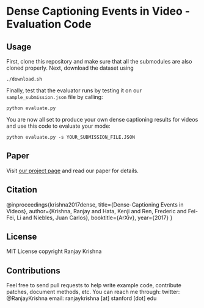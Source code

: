 # Dense Captioning Events in Video - Evaluation Code

## Usage
First, clone this repository and make sure that all the submodules are also cloned properly. Next, download the dataset using
```
./download.sh
```

Finally, test that the evaluator runs by testing it on our ```sample_submission.json``` file by calling:
```
python evaluate.py
```

You are now all set to produce your own dense captioning results for videos and use this code to evaluate your mode:
```
python evaluate.py -s YOUR_SUBMISSION_FILE.JSON
```

## Paper
Visit [our project page](http://cs.stanford.edu/people/ranjaykrishna/densevid) and read our paper for details.

## Citation
@inproceedings{krishna2017dense,
    title={Dense-Captioning Events in Videos},
    author={Krishna, Ranjay and Hata, Kenji and Ren, Frederic and Fei-Fei, Li and Niebles, Juan Carlos},
    booktitle={ArXiv},
    year={2017}
}

## License

MIT License copyright Ranjay Krishna

## Contributions
Feel free to send pull requests to help write example code, contribute patches, document methods, etc. You can reach me through:
twitter: @RanjayKrishna
email: ranjaykrishna [at] stanford [dot] edu
